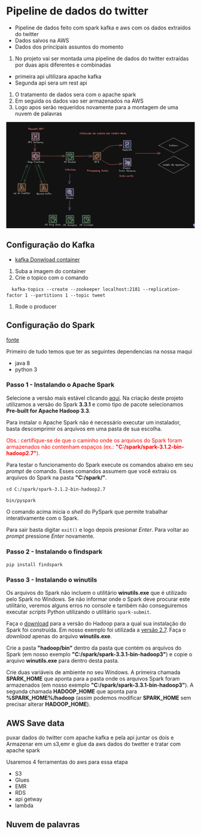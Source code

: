 # **Pipeline de dados do twitter**

- Pipeline de dados feito com spark kafka e aws com os dados extraídos do twitter
- Dados salvos na AWS
- Dados dos principais assuntos do momento

1. No projeto vai ser montada uma pipeline de dados do twitter extraídas por duas apis diferentes e combinadas

- primeira api ultilizara apache kafka
- Segunda api sera um rest api

1. O tratamento de dados sera com o apache spark
2. Em seguida os dados vao ser armazenados na AWS
3. Logo apos serão requeridos novamente para a montagem de uma nuvem de palavras

![Alt text](/Mapping/Diagrama.png)

## Configuração do Kafka

- [kafka Donwload container](https://docs.confluent.io/platform/current/platform-quickstart.html#prerequisites)

1. Suba a imagem do container
2. Crie o topico com o comando

```
  kafka-topics --create --zookeeper localhost:2181 --replication-factor 1 --partitions 1 --topic tweet
```

1. Rode o producer

## Configuração do Spark

[fonte](https://spark.apache.org/docs/3.1.2/api/python/getting_started/install.html)

Primeiro de tudo temos que ter as seguintes dependencias na nossa maqui

- java 8
- python 3

### Passo 1 - Instalando o Apache Spark

Selecione a versão mais estável clicando [aqui](http://spark.apache.org/downloads.html). Na criação deste projeto utilizamos a versão do Spark **3.3.1** e como tipo de pacote selecionamos **Pre-built for Apache Hadoop 3.3**.

Para instalar o Apache Spark não é necessário executar um instalador, basta descomprimir os arquivos em uma pasta de sua escolha.

<font color=red>Obs.: certifique-se de que o caminho onde os arquivos do Spark foram armazenados não contenham espaços (ex.: **"C:/spark/spark-3.1.2-bin-hadoop2.7"**).</font>

Para testar o funcionamento do Spark execute os comandos abaixo em seu _prompt_ de comando. Esses comandos assumem que você extraiu os arquivos do Spark na pasta **"C:/spark/"**.

```
cd C:/spark/spark-3.1.2-bin-hadoop2.7
```

```
bin/pyspark
```

O comando acima inicia o _shell_ do PySpark que permite trabalhar interativamente com o Spark.

Para sair basta digitar `exit()` e logo depois presionar _Enter_. Para voltar ao _prompt_ pressione _Enter_ novamente.

### Passo 2 - Instalando o findspark

```
pip install findspark
```

### Passo 3 - Instalando o winutils

Os arquivos do Spark não incluem o utilitário **winutils.exe** que é utilizado pelo Spark no Windows. Se não informar onde o Spark deve procurar este utilitário, veremos alguns erros no console e também não conseguiremos executar _scripts_ Python utilizando o utilitário `spark-submit`.

Faça o [download](https://github.com/steveloughran/winutils) para a versão do Hadoop para a qual sua instalação do Spark foi construída. Em nosso exemplo foi utilizada a [versão 2.7](https://github.com/steveloughran/winutils/tree/master/hadoop-2.7.1/bin). Faça o _download_ apenas do arquivo **winutils.exe**.

Crie a pasta **"hadoop/bin"** dentro da pasta que contém os arquivos do Spark (em nosso exemplo **"C:/spark/spark-3.3.1-bin-hadoop3"**) e copie o arquivo **winutils.exe** para dentro desta pasta.

Crie duas variáveis de ambiente no seu Windows. A primeira chamada **SPARK_HOME** que aponta para a pasta onde os arquivos Spark foram armazenados (em nosso exemplo **"C:/spark/spark-3.3.1-bin-hadoop3"**). A segunda chamada **HADOOP_HOME** que aponta para **%SPARK_HOME%/hadoop** (assim podemos modificar **SPARK_HOME** sem precisar alterar **HADOOP_HOME**).

## AWS Save data

puxar dados do twitter com apache kafka e pela api juntar os dois e
Armazenar em um s3,emr e glue da aws dados do twetter e tratar com apache spark

Usaremos 4 ferramentas do aws para essa etapa

- S3
- Glues
- EMR
- RDS
- api getway
- lambda

## Nuvem de palavras
